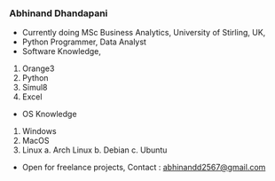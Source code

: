 ### Abhinand Dhandapani
- Currently doing MSc Business Analytics, University of Stirling, UK,
- Python Programmer, Data Analyst
- Software Knowledge,
1. Orange3
2. Python
3. Simul8
4. Excel

- OS Knowledge
1. Windows
2. MacOS
3. Linux
  a. Arch Linux
  b. Debian
  c. Ubuntu

- Open for freelance projects,
Contact : abhinandd2567@gmail.com

